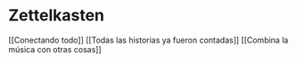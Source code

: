 # Zettelkasten
[[Conectando todo]]
[[Todas las historias ya fueron contadas]]
[[Combina la música con otras cosas]]